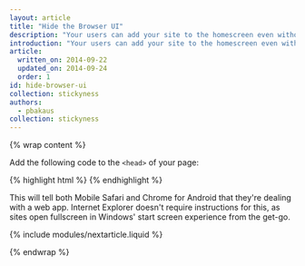 ```yaml
---
layout: article
title: "Hide the Browser UI"
description: "Your users can add your site to the homescreen even without any special code on your end, but we recommend to have your web app display without the browser UI when launched from the homescreen (effectively going fullscreen)."
introduction: "Your users can add your site to the homescreen even without any special code on your end, but we recommend to have your web app display without the browser UI when launched from the homescreen (effectively going fullscreen)."
article:
  written_on: 2014-09-22
  updated_on: 2014-09-24
  order: 1
id: hide-browser-ui
collection: stickyness
authors:
  - pbakaus
collection: stickyness
---
```


{% wrap content %}

Add the following code to the `<head>` of your page:

{% highlight html %}
<meta name="mobile-web-app-capable" content="yes">
<meta name="apple-mobile-web-app-capable" content="yes">
{% endhighlight %}


This will tell both Mobile Safari and Chrome for Android that they're dealing 
with a web app. Internet Explorer doesn't require instructions for this, as 
sites open fullscreen in Windows' start screen experience from the get-go.

{% include modules/nextarticle.liquid %}

{% endwrap %}

